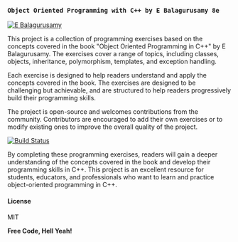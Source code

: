 ### `Object Oriented Programming with C++ by E Balagurusamy 8e` 

[![E Balagurusamy](https://m.media-amazon.com/images/I/41sbWdpTgRL._AC_SX60_CR,0,0,60,60_.jpg)](https://amzn.eu/d/1fsgTX1)

This project is a collection of programming exercises based on the concepts covered in the book "Object Oriented Programming in C++" by E Balagurusamy. The exercises cover a range of topics, including classes, objects, inheritance, polymorphism, templates, and exception handling.

Each exercise is designed to help readers understand and apply the concepts covered in the book. The exercises are designed to be challenging but achievable, and are structured to help readers progressively build their programming skills.

The project is open-source and welcomes contributions from the community. Contributors are encouraged to add their own exercises or to modify existing ones to improve the overall quality of the project.

[![Build Status](https://travis-ci.org/joemccann/dillinger.svg?branch=master)](https://github.com/imeanup/Object-Oriented-Programming-with-Cpp/releases)

By completing these programming exercises, readers will gain a deeper understanding of the concepts covered in the book and develop their programming skills in C++. This project is an excellent resource for students, educators, and professionals who want to learn and practice object-oriented programming in C++.

#### License

MIT

**Free Code, Hell Yeah!**
